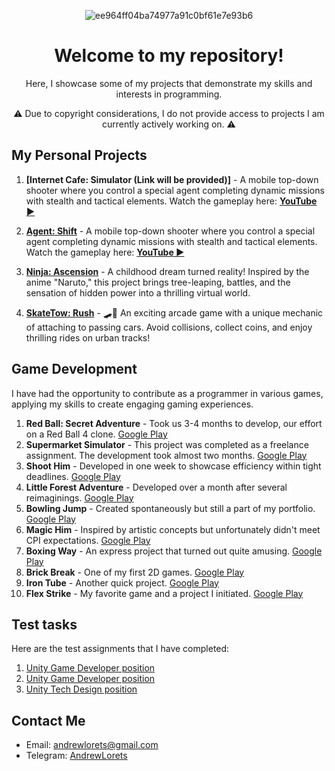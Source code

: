 <p align="center">
  <img src="https://i.ibb.co/cD1MqMj/ee964ff04ba74977a91c0bf61e7e93b6.png" alt="ee964ff04ba74977a91c0bf61e7e93b6" border="0">
</p>

<h1 align="center">Welcome to my repository!</h1>
<p align="center">Here, I showcase some of my projects that demonstrate my skills and interests in programming.</p>
<p align="center">⚠️ Due to copyright considerations, I do not provide access to projects I am currently actively working on. ⚠️</p>

## My Personal Projects

1. **[Internet Cafe: Simulator (Link will be provided)]** - A mobile top-down shooter where you control a special agent completing dynamic missions with stealth and tactical elements. Watch the gameplay here: **[YouTube ▶️](https://youtu.be/ETVQM9_u1s0)**

2. **[Agent: Shift](https://github.com/AndyLorets/Agent_Shift)** - A mobile top-down shooter where you control a special agent completing dynamic missions with stealth and tactical elements. Watch the gameplay here: **[YouTube ▶️](https://youtu.be/lxivT8lrs_o?si=9Y9_arGLhK8B7VHk)**

3. **[Ninja: Ascension](https://github.com/AndyLorets/Ninja-Ascension)** - A childhood dream turned reality! Inspired by the anime "Naruto," this project brings tree-leaping, battles, and the sensation of hidden power into a thrilling virtual world.

4. **[SkateTow: Rush](https://github.com/AndyLorets/LoretsGames.SkateTow-Rush)** - 🛹💨 An exciting arcade game with a unique mechanic of attaching to passing cars. Avoid collisions, collect coins, and enjoy thrilling rides on urban tracks!

## Game Development

I have had the opportunity to contribute as a programmer in various games, applying my skills to create engaging gaming experiences.

1. **Red Ball: Secret Adventure** - Took us 3-4 months to develop, our effort on a Red Ball 4 clone. [Google Play](https://play.google.com/store/apps/details?id=com.herocraft.game.free.red.hero.ball.bounce.jump)
2. **Supermarket Simulator** - This project was completed as a freelance assignment. The development took almost two months. [Google Play](https://play.google.com/store/apps/details?id=com.supermarket.simulator.shop.manager)
3. **Shoot Him** - Developed in one week to showcase efficiency within tight deadlines. [Google Play](https://play.google.com/store/apps/details?id=com.PixApp.ShootHim)
4. **Little Forest Adventure** - Developed over a month after several reimaginings. [Google Play](https://play.google.com/store/apps/details?id=com.PixappGames.LittleForestAdvanture)
5. **Bowling Jump** - Created spontaneously but still a part of my portfolio. [Google Play](https://play.google.com/store/apps/details?id=com.Pixapp.BowlingJump)
6. **Magic Him** - Inspired by artistic concepts but unfortunately didn't meet CPI expectations. [Google Play](https://play.google.com/store/apps/details?id=com.Pixapp.MagicHim)
7. **Boxing Way** - An express project that turned out quite amusing. [Google Play](https://play.google.com/store/apps/details?id=com.Pixapp.PunchHim)
8. **Brick Break** - One of my first 2D games. [Google Play](https://play.google.com/store/apps/details?id=com.Pixapp.BrickBreak)
9. **Iron Tube** - Another quick project. [Google Play](https://play.google.com/store/apps/details?id=com.Pixapp.IronTube)
10. **Flex Strike** - My favorite game and a project I initiated. [Google Play](https://play.google.com/store/apps/details?id=com.Pixapp.FlexStrike)
    
## Test tasks 

Here are the test assignments that I have completed:

1. [Unity Game Developer position](https://github.com/AndyLorets/Test_3_AndrewLorets.git)
2. [Unity Game Developer position](https://github.com/AndyLorets/TestProject_Tehcom)
3. [Unity Tech Design position](https://github.com/AndyLorets/Unity_Test_Task_TechDesign)

## Contact Me

- Email: andrewlorets@gmail.com
- Telegram: [AndrewLorets](https://t.me/AndrewLorets)
